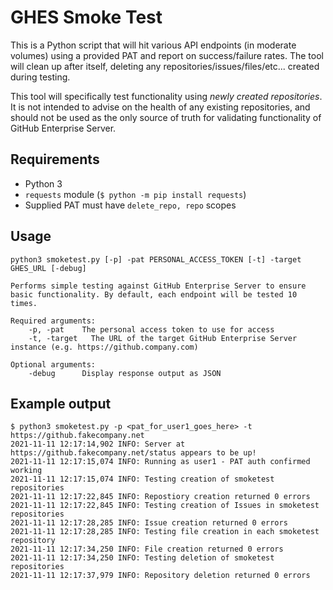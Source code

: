 # GHES Smoke Test

This is a Python script that will hit various API endpoints (in moderate volumes) using a provided PAT and report on success/failure rates.  The tool will clean up after itself, deleting any repositories/issues/files/etc... created during testing.

This tool will specifically test functionality using _newly created repositories_. It is not intended to advise on the health of any existing repositories, and should not be used as the only source of truth for validating functionality of GitHub Enterprise Server.

## Requirements

- Python 3
- `requests` module (`$ python -m pip install requests`)
- Supplied PAT must have `delete_repo, repo` scopes

## Usage

```
python3 smoketest.py [-p] -pat PERSONAL_ACCESS_TOKEN [-t] -target GHES_URL [-debug]

Performs simple testing against GitHub Enterprise Server to ensure basic functionality. By default, each endpoint will be tested 10 times.

Required arguments:
    -p, -pat    The personal access token to use for access
    -t, -target   The URL of the target GitHub Enterprise Server instance (e.g. https://github.company.com)

Optional arguments:
    -debug      Display response output as JSON
```

## Example output

```
$ python3 smoketest.py -p <pat_for_user1_goes_here> -t https://github.fakecompany.net
2021-11-11 12:17:14,902 INFO: Server at https://github.fakecompany.net/status appears to be up!
2021-11-11 12:17:15,074 INFO: Running as user1 - PAT auth confirmed working
2021-11-11 12:17:15,074 INFO: Testing creation of smoketest repositories
2021-11-11 12:17:22,845 INFO: Repostiory creation returned 0 errors
2021-11-11 12:17:22,845 INFO: Testing creation of Issues in smoketest repositories
2021-11-11 12:17:28,285 INFO: Issue creation returned 0 errors
2021-11-11 12:17:28,285 INFO: Testing file creation in each smoketest repository
2021-11-11 12:17:34,250 INFO: File creation returned 0 errors
2021-11-11 12:17:34,250 INFO: Testing deletion of smoketest repositories
2021-11-11 12:17:37,979 INFO: Repository deletion returned 0 errors
```
